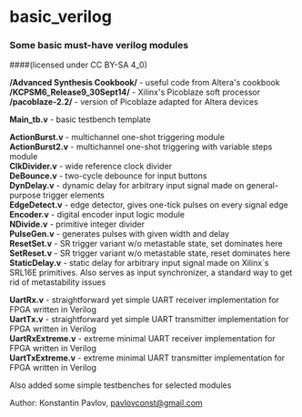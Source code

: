 ﻿# basic_verilog
### Some basic must-have verilog modules
####(licensed under CC BY-SA 4_0)


**/Advanced Synthesis Cookbook/**		- useful code from Altera's cookbook  
**/KCPSM6_Release9_30Sept14/**		- Xilinx's Picoblaze soft processor  
**/pacoblaze-2.2/**		- version of Picoblaze adapted for Altera devices  

**Main_tb.v**		- basic testbench template  

**ActionBurst.v**		- multichannel one-shot triggering module  
**ActionBurst2.v**		- multichannel one-shot triggering with variable steps module  
**ClkDivider.v**		- wide reference clock divider  
**DeBounce.v**		- two-cycle debounce for input buttons  
**DynDelay.v**		- dynamic delay for arbitrary input signal made on general-purpose trigger elements  
**EdgeDetect.v**		- edge detector, gives one-tick pulses on every signal edge  
**Encoder.v**		- digital encoder input logic module  
**NDivide.v**		- primitive integer divider  
**PulseGen.v**		- generates pulses with given width and delay  
**ResetSet.v**		- SR trigger variant w/o metastable state, set dominates here  
**SetReset.v**		- SR trigger variant w/o metastable state, reset dominates here  
**StaticDelay.v**		- static delay for arbitrary input signal made on Xilinx`s SRL16E primitives. Also serves as input synchronizer, a standard way to get rid of metastability issues  

**UartRx.v**		- straightforward yet simple UART receiver implementation for FPGA written in Verilog  
**UartTx.v**		- straightforward yet simple UART transmitter implementation for FPGA written in Verilog  
**UartRxExtreme.v**		- extreme minimal UART receiver implementation for FPGA written in Verilog  
**UartTxExtreme.v**		- extreme minimal UART transmitter implementation for FPGA written in Verilog  

Also added some simple testbenches for selected modules


Author: Konstantin Pavlov, pavlovconst@gmail.com

